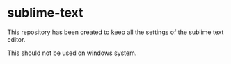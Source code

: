 # sublime-text

This repository has been created to keep all the settings of
the sublime text editor.

This should not be used on windows system.
